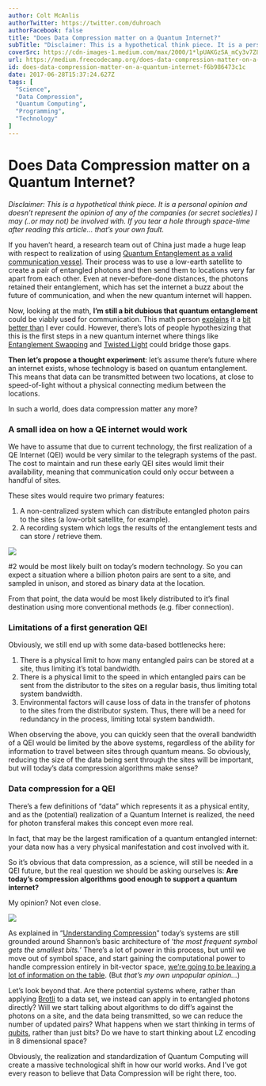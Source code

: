 ```yaml
---
author: Colt McAnlis
authorTwitter: https://twitter.com/duhroach
authorFacebook: false
title: "Does Data Compression matter on a Quantum Internet?"
subTitle: "Disclaimer: This is a hypothetical think piece. It is a personal opinion and doesn’t represent the opinion of any of the companies (or se..."
coverSrc: https://cdn-images-1.medium.com/max/2000/1*lpUAKGzSA_mCy3v7Z85iIA.jpeg
url: https://medium.freecodecamp.org/does-data-compression-matter-on-a-quantum-internet-f6b986473c1c
id: does-data-compression-matter-on-a-quantum-internet-f6b986473c1c
date: 2017-06-28T15:37:24.627Z
tags: [
  "Science",
  "Data Compression",
  "Quantum Computing",
  "Programming",
  "Technology"
]
---
```

# Does Data Compression matter on a Quantum Internet?

_Disclaimer: This is a hypothetical think piece. It is a personal opinion and doesn’t represent the opinion of any of the companies (or secret societies) I may (..or may not) be involved with. If you tear a hole through space-time after reading this article… that’s your own fault._

If you haven’t heard, a research team out of China just made a huge leap with respect to realization of using [Quantum Entanglement as a valid communication vessel](http://science.sciencemag.org/cgi/doi/10.1126/science.aan3211). Their process was to use a low-earth satellite to create a pair of entangled photons and then send them to locations very far apart from each other. Even at never-before-done distances, the photons retained their entanglement, which has set the internet a buzz about the future of communication, and when the new quantum internet will happen.

Now, looking at the math, **I’m still a bit dubious that quantum entanglement** could be viably used for communication. This math person [explains](https://www.forbes.com/sites/chadorzel/2016/05/04/the-real-reasons-quantum-entanglement-doesnt-allow-faster-than-light-communication/#1c0c3f153a1e) it a [bit better than](https://medium.com/starts-with-a-bang/ask-ethan-can-we-use-quantum-entanglement-to-communicate-faster-than-light-e0d7097c0322) I ever could. However, there’s lots of people hypothesizing that this is the first steps in a new quantum internet where things like [Entanglement Swapping](http://spectrum.ieee.org/telecom/security/two-steps-closer-to-a-quantum-internet) and [Twisted Light](https://en.wikipedia.org/wiki/Orbital_angular_momentum_of_light) could bridge those gaps.

**Then let’s propose a thought experiment**: let’s assume there’s future where an internet exists, whose technology is based on quantum entanglement. This means that data can be transmitted between two locations, at close to speed-of-light without a physical connecting medium between the locations.

In such a world, does data compression matter any more?

### A small idea on how a QE internet would work

We have to assume that due to current technology, the first realization of a QE Internet (QEI) would be very similar to the telegraph systems of the past. The cost to maintain and run these early QEI sites would limit their availability, meaning that communication could only occur between a handful of sites.

These sites would require two primary features:

1.  A non-centralized system which can distribute entangled photon pairs to the sites (a low-orbit satellite, for example).
2.  A recording system which logs the results of the entanglement tests and can store / retrieve them.



![](https://cdn-images-1.medium.com/max/1600/1*jB_VRVuG5z8Dtp2i4N1o9g.png)



#2 would be most likely built on today’s modern technology. So you can expect a situation where a billion photon pairs are sent to a site, and sampled in unison, and stored as binary data at the location.

From that point, the data would be most likely distributed to it’s final destination using more conventional methods (e.g. fiber connection).

### Limitations of a first generation QEI

Obviously, we still end up with some data-based bottlenecks here:

1.  There is a physical limit to how many entangled pairs can be stored at a site, thus limiting it’s total bandwidth.
2.  There is a physical limit to the speed in which entangled pairs can be sent from the distributor to the sites on a regular basis, thus limiting total system bandwidth.
3.  Environmental factors will cause loss of data in the transfer of photons to the sites from the distributor system. Thus, there will be a need for redundancy in the process, limiting total system bandwidth.

When observing the above, you can quickly seen that the overall bandwidth of a QEI would be limited by the above systems, regardless of the ability for information to travel between sites through quantum means. So obviously, reducing the size of the data being sent through the sites will be important, but will today’s data compression algorithms make sense?

### Data compression for a QEI

There’s a few definitions of “data” which represents it as a physical entity, and as the (potential) realization of a Quantum Internet is realized, the need for photon transferal makes this concept even more real.

In fact, that may be the largest ramification of a quantum entangled internet: your data now has a very physical manifestation and cost involved with it.

So it’s obvious that data compression, as a science, will still be needed in a QEI future, but the real question we should be asking ourselves is: **Are today’s compression algorithms good enough to support a quantum internet?**

My opinion? Not even close.



![](https://cdn-images-1.medium.com/max/1200/1*LhXNGYtFpHFhE61mnczU4A.png)



As explained in “[Understanding Compression](https://www.amazon.com/Understanding-Compression-Data-Modern-Developers/dp/1491961538)” today’s systems are still grounded around Shannon’s basic architecture of ‘_the most frequent symbol gets the smallest bits._’ There’s a lot of power in this process, but until we move out of symbol space, and start gaining the computational power to handle compression entirely in bit-vector space, [we’re going to be leaving a lot of information on the table](http://ieeexplore.ieee.org/abstract/document/1054929/). (But _that’s my own unpopular opinion..._)

Let’s look beyond that. Are there potential systems where, rather than applying [Brotli](https://github.com/google/brotli) to a data set, we instead can apply in to entangled photons directly? Will we start talking about algorithms to do diff’s against the photons on a site, and the data being transmitted, so we can reduce the number of updated pairs? What happens when we start thinking in terms of [qubits](https://en.wikipedia.org/wiki/Qubit), rather than just bits? Do we have to start thinking about LZ encoding in 8 dimensional space?

Obviously, the realization and standardization of Quantum Computing will create a massive technological shift in how our world works. And I’ve got every reason to believe that Data Compression will be right there, too.








